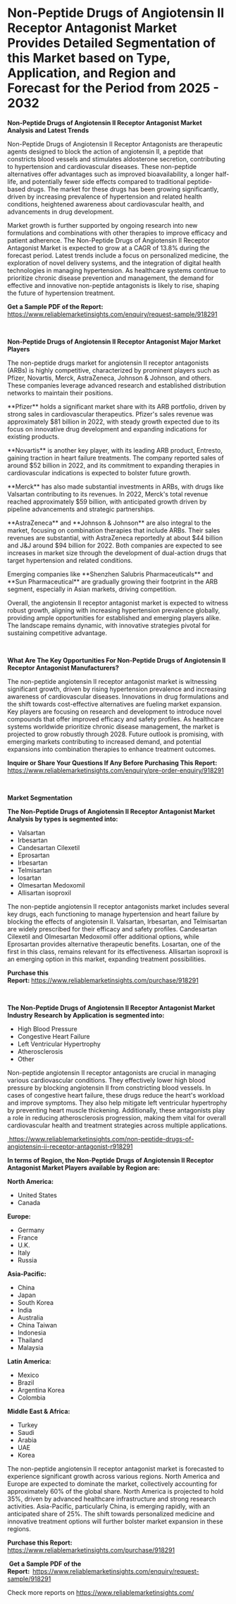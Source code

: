 <p><h1>Non-Peptide Drugs of Angiotensin II Receptor Antagonist Market Provides Detailed Segmentation of this Market based on Type, Application, and Region and Forecast for the Period from 2025 - 2032</h1></p><p><strong>Non-Peptide Drugs of Angiotensin II Receptor Antagonist Market Analysis and Latest Trends</strong></p>
<p><p>Non-Peptide Drugs of Angiotensin II Receptor Antagonists are therapeutic agents designed to block the action of angiotensin II, a peptide that constricts blood vessels and stimulates aldosterone secretion, contributing to hypertension and cardiovascular diseases. These non-peptide alternatives offer advantages such as improved bioavailability, a longer half-life, and potentially fewer side effects compared to traditional peptide-based drugs. The market for these drugs has been growing significantly, driven by increasing prevalence of hypertension and related health conditions, heightened awareness about cardiovascular health, and advancements in drug development.</p><p>Market growth is further supported by ongoing research into new formulations and combinations with other therapies to improve efficacy and patient adherence. The Non-Peptide Drugs of Angiotensin II Receptor Antagonist Market is expected to grow at a CAGR of 13.8% during the forecast period. Latest trends include a focus on personalized medicine, the exploration of novel delivery systems, and the integration of digital health technologies in managing hypertension. As healthcare systems continue to prioritize chronic disease prevention and management, the demand for effective and innovative non-peptide antagonists is likely to rise, shaping the future of hypertension treatment.</p></p>
<p><strong>Get a Sample PDF of the Report:&nbsp;</strong> <a href="https://www.reliablemarketinsights.com/enquiry/request-sample/918291?utm_campaign=2189&utm_medium=2&utm_source=Github&utm_content=ia&utm_term=03032025&utm_id=non-peptide-drugs-of-angiotensin-ii-receptor-antagonist">https://www.reliablemarketinsights.com/enquiry/request-sample/918291</a></p>
<p>&nbsp;</p>
<p><strong>Non-Peptide Drugs of Angiotensin II Receptor Antagonist Major Market Players</strong></p>
<p><p>The non-peptide drugs market for angiotensin II receptor antagonists (ARBs) is highly competitive, characterized by prominent players such as Pfizer, Novartis, Merck, AstraZeneca, Johnson & Johnson, and others. These companies leverage advanced research and established distribution networks to maintain their positions.</p><p>**Pfizer** holds a significant market share with its ARB portfolio, driven by strong sales in cardiovascular therapeutics. Pfizer's sales revenue was approximately $81 billion in 2022, with steady growth expected due to its focus on innovative drug development and expanding indications for existing products.</p><p>**Novartis** is another key player, with its leading ARB product, Entresto, gaining traction in heart failure treatments. The company reported sales of around $52 billion in 2022, and its commitment to expanding therapies in cardiovascular indications is expected to bolster future growth.</p><p>**Merck** has also made substantial investments in ARBs, with drugs like Valsartan contributing to its revenues. In 2022, Merck's total revenue reached approximately $59 billion, with anticipated growth driven by pipeline advancements and strategic partnerships.</p><p>**AstraZeneca** and **Johnson & Johnson** are also integral to the market, focusing on combination therapies that include ARBs. Their sales revenues are substantial, with AstraZeneca reportedly at about $44 billion and J&J around $94 billion for 2022. Both companies are expected to see increases in market size through the development of dual-action drugs that target hypertension and related conditions.</p><p>Emerging companies like **Shenzhen Salubris Pharmaceuticals** and **Sun Pharmaceutical** are gradually growing their footprint in the ARB segment, especially in Asian markets, driving competition.</p><p>Overall, the angiotensin II receptor antagonist market is expected to witness robust growth, aligning with increasing hypertension prevalence globally, providing ample opportunities for established and emerging players alike. The landscape remains dynamic, with innovative strategies pivotal for sustaining competitive advantage.</p></p>
<p>&nbsp;</p>
<p><strong>What Are The Key Opportunities For Non-Peptide Drugs of Angiotensin II Receptor Antagonist Manufacturers?</strong></p>
<p><p>The non-peptide angiotensin II receptor antagonist market is witnessing significant growth, driven by rising hypertension prevalence and increasing awareness of cardiovascular diseases. Innovations in drug formulations and the shift towards cost-effective alternatives are fueling market expansion. Key players are focusing on research and development to introduce novel compounds that offer improved efficacy and safety profiles. As healthcare systems worldwide prioritize chronic disease management, the market is projected to grow robustly through 2028. Future outlook is promising, with emerging markets contributing to increased demand, and potential expansions into combination therapies to enhance treatment outcomes.</p></p>
<p><strong>Inquire or Share Your Questions If Any Before Purchasing This Report:</strong> <a href="https://www.reliablemarketinsights.com/enquiry/pre-order-enquiry/918291?utm_campaign=2189&utm_medium=2&utm_source=Github&utm_content=ia&utm_term=03032025&utm_id=non-peptide-drugs-of-angiotensin-ii-receptor-antagonist">https://www.reliablemarketinsights.com/enquiry/pre-order-enquiry/918291</a></p>
<p>&nbsp;</p>
<p><strong>Market Segmentation</strong></p>
<p><strong>The Non-Peptide Drugs of Angiotensin II Receptor Antagonist Market Analysis by types is segmented into:</strong></p>
<p><ul><li>Valsartan</li><li>Irbesartan</li><li>Candesartan Cilexetil</li><li>Eprosartan</li><li>Irbesartan</li><li>Telmisartan</li><li>losartan</li><li>Olmesartan Medoxomil</li><li>Allisartan isoproxil</li></ul></p>
<p><p>The non-peptide angiotensin II receptor antagonists market includes several key drugs, each functioning to manage hypertension and heart failure by blocking the effects of angiotensin II. Valsartan, Irbesartan, and Telmisartan are widely prescribed for their efficacy and safety profiles. Candesartan Cilexetil and Olmesartan Medoxomil offer additional options, while Eprosartan provides alternative therapeutic benefits. Losartan, one of the first in this class, remains relevant for its effectiveness. Allisartan isoproxil is an emerging option in this market, expanding treatment possibilities.</p></p>
<p><strong>Purchase this Report:&nbsp;</strong><a href="https://www.reliablemarketinsights.com/purchase/918291?utm_campaign=2189&utm_medium=2&utm_source=Github&utm_content=ia&utm_term=03032025&utm_id=non-peptide-drugs-of-angiotensin-ii-receptor-antagonist">https://www.reliablemarketinsights.com/purchase/918291</a></p>
<p>&nbsp;</p>
<p><strong>The Non-Peptide Drugs of Angiotensin II Receptor Antagonist Market Industry Research by Application is segmented into:</strong></p>
<p><ul><li>High Blood Pressure</li><li>Congestive Heart Failure</li><li>Left Ventricular Hypertrophy</li><li>Atherosclerosis</li><li>Other</li></ul></p>
<p><p>Non-peptide angiotensin II receptor antagonists are crucial in managing various cardiovascular conditions. They effectively lower high blood pressure by blocking angiotensin II from constricting blood vessels. In cases of congestive heart failure, these drugs reduce the heart's workload and improve symptoms. They also help mitigate left ventricular hypertrophy by preventing heart muscle thickening. Additionally, these antagonists play a role in reducing atherosclerosis progression, making them vital for overall cardiovascular health and treatment strategies across multiple applications.</p></p>
<p><a href="https://www.reliablemarketinsights.com/non-peptide-drugs-of-angiotensin-ii-receptor-antagonist-r918291?utm_campaign=2189&utm_medium=2&utm_source=Github&utm_content=ia&utm_term=03032025&utm_id=non-peptide-drugs-of-angiotensin-ii-receptor-antagonist">&nbsp;https://www.reliablemarketinsights.com/non-peptide-drugs-of-angiotensin-ii-receptor-antagonist-r918291</a></p>
<p><strong>In terms of Region, the Non-Peptide Drugs of Angiotensin II Receptor Antagonist Market Players available by Region are:</strong></p>
<p>
    <p> <strong> North America: </strong>
        <ul>
            <li>United States</li>
            <li>Canada</li>
        </ul>
        </p> 
    <p> <strong> Europe: </strong>
        <ul>
            <li>Germany</li>
            <li>France</li>
            <li>U.K.</li>
            <li>Italy</li>
            <li>Russia</li>
        </ul>
        </p> 
    <p> <strong> Asia-Pacific: </strong>
        <ul>
            <li>China</li>
            <li>Japan</li>
            <li>South Korea</li>
            <li>India</li>
            <li>Australia</li>
            <li>China Taiwan</li>
            <li>Indonesia</li>
            <li>Thailand</li>
            <li>Malaysia</li>
        </ul>
        </p> 
    <p> <strong> Latin America: </strong>
        <ul>
            <li>Mexico</li>
            <li>Brazil</li>
            <li>Argentina Korea</li>
            <li>Colombia</li>
        </ul>
        </p> 
    <p> <strong> Middle East & Africa: </strong>
        <ul>
            <li>Turkey</li>
            <li>Saudi</li>
            <li>Arabia</li>
            <li>UAE</li>
            <li>Korea</li>
        </ul>
    </p>
    </p>
<p><p>The non-peptide angiotensin II receptor antagonist market is forecasted to experience significant growth across various regions. North America and Europe are expected to dominate the market, collectively accounting for approximately 60% of the global share. North America is projected to hold 35%, driven by advanced healthcare infrastructure and strong research activities. Asia-Pacific, particularly China, is emerging rapidly, with an anticipated share of 25%. The shift towards personalized medicine and innovative treatment options will further bolster market expansion in these regions.</p></p>
<p><strong>Purchase this Report: </strong><a href="https://www.reliablemarketinsights.com/purchase/918291?utm_campaign=2189&utm_medium=2&utm_source=Github&utm_content=ia&utm_term=03032025&utm_id=non-peptide-drugs-of-angiotensin-ii-receptor-antagonist">https://www.reliablemarketinsights.com/purchase/918291</a></p>
<p>&nbsp;<strong>Get a Sample PDF of the Report:&nbsp;&nbsp;</strong><a href="https://www.reliablemarketinsights.com/enquiry/request-sample/918291?utm_campaign=2189&utm_medium=2&utm_source=Github&utm_content=ia&utm_term=03032025&utm_id=non-peptide-drugs-of-angiotensin-ii-receptor-antagonist">https://www.reliablemarketinsights.com/enquiry/request-sample/918291</a></p>
<p><strong></strong></p>
<p>Check more reports on <a href="https://www.reliablemarketinsights.com/?utm_campaign=2189&utm_medium=2&utm_source=Github&utm_content=ia&utm_term=03032025&utm_id=non-peptide-drugs-of-angiotensin-ii-receptor-antagonist">https://www.reliablemarketinsights.com/</a></p>